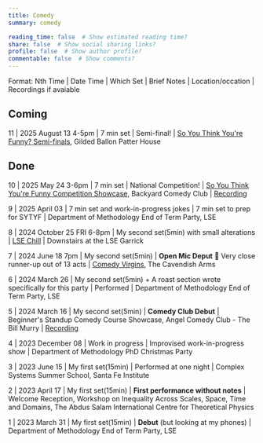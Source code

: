 ```yaml
---
title: Comedy
summary: comedy

reading_time: false  # Show estimated reading time?
share: false  # Show social sharing links?
profile: false  # Show author profile?
commentable: false  # Show comments?
---
```


Format: Nth Time | Date Time | Which Set | Brief Notes | Location/occation | Recordings if avaiable


## Coming 

11 | 2025 August 13 4-5pm | 7 min set | Semi-final! | [So You Think You're Funny? Semi-finals](https://tickets.gildedballoon.co.uk/event/14:5629/), Gilded Ballon Patter House

## Done

10 | 2025 May 24 3-6pm | 7 min set | National Competition! | [So You Think You're Funny Competition Showcase](https://backyardcomedyclub.co.uk/event/link/?ceId=73cf7480-c448-477a-bb04-1bb97991d208), Backyard Comedy Club | [Recording](https://www.youtube.com/watch?v=JCYde0pNVm4)

9 | 2025 April 03 | 7 min set and work-in-progress jokes | 7 min set to prep for SYTYF | Department of Methodology End of Term Party, LSE

8 | 2024 October 25 FRI 6-8pm | My second set(5min) with small alterations | [LSE Chill](https://www.lse.ac.uk/Events/2024/10/202410251900/LSE-Chill) | Downstairs at the LSE Garrick

7 | 2024 June 18 7pm | My second set(5min) | **Open Mic Deput** 🥈 Very close runner-up out of 13 acts | [Comedy Virgins](https://www.thecav.uk/comedy), The Cavendish Arms

6 | 2024 March 26 | My second set(5min) + A roast section wrote specifically for this party | Performed | Department of Methodology End of Term Party, LSE

5 | 2024 March 16 | My second set(5min) | **Comedy Club Debut** | Beginner's Standup Comedy Course Showcase, Angel Comedy Club - The Bill Murry | [Recording](https://www.instagram.com/reel/C8fZ5VXASc2/?utm_source=ig_web_copy_link&igsh=MzRlODBiNWFlZA==)

4 | 2023 December 08 | Work in progress | Improvised work-in-progress show | Department of Methodology PhD Christmas Party

3 | 2023 June 15 | My first set(15min) | Performed at one night | Complex Systems Summer School, Santa Fe Institute

2 | 2023 April 17 | My first set(15min) | **First performance without notes** | Welcome Reception, Workshop on Inequality Across Scales, Space, Time and Domains, The Abdus Salam International Centre for Theoretical Physics

1 | 2023 March 31 | My first set(15min) | **Debut** (but looking at my phones) | Department of Methodology End of Term Party, LSE
